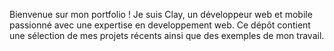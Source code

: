 Bienvenue sur mon portfolio ! Je suis Clay, un développeur web et mobile passionné avec une expertise en developpement web. Ce dépôt contient une sélection de mes projets récents ainsi que des exemples de mon travail.
